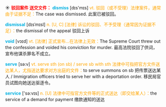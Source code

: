 ☀ <font color="red">**驳回案件 送交文件：**</font>
<font color="sky blue">**dismiss**</font> [dɪs'mɪs] 
<font color="orange">vt. 驳回（或不受理）法律案件，通常由于证据不足：</font>The case was dismissed. 此案已被驳回。
           
<font color="sky blue">**dismissal**</font> [dɪsˈmɪsl]
<font color="orange">n. [U, C] [法律] 诉讼的驳回、不予受理（通常因为证据不足）：</font>the dismissal of the appeal 驳回上诉
           
<font color="sky blue">**void**</font> [vɔɪd]
<font color="orange">vt. [法律] 正式宣布…在法律上无效：</font>The Supreme Court threw out the confession and voided his conviction for murder. 最高法院驳回了供词，宣布他谋杀罪名不成立。

<font color="sky blue">**serve**</font> [sə:v] 
<font color="orange">vt. serve sth (on sb) / serve sb with sth 法律中可指把官方文件送达某人，尤指送达要求对方出庭的文件：</font>to serve summons on sb 把传票送达某人 / Immigration officers tried to serve her with a deportation order. 移民局官员试图向她送达驱逐令。

<font color="sky blue">**service**</font> ['sə:vɪs] 
<font color="orange">n. [U] 法律中可指官方文件等的正式送达（即交给某人）：</font>the service of a demand for payment 缴款通知的送达


